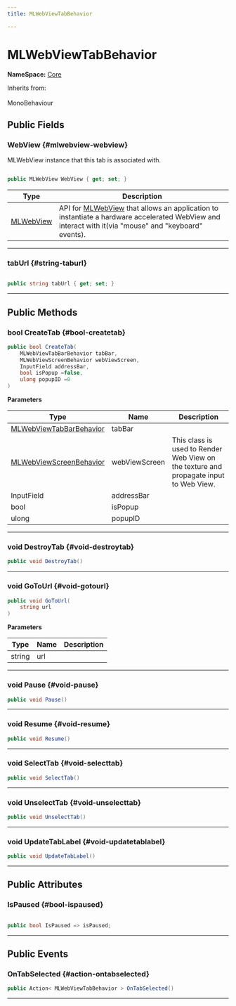 ```yaml
---
title: MLWebViewTabBehavior

---
```


# MLWebViewTabBehavior



**NameSpace:** 
[Core](/versioned_docs/version-31-Aug-2023/unity-api/api/MagicLeap.Core/MagicLeap.Core.md) 





Inherits from: <br></br>MonoBehaviour




## Public Fields

### WebView {#mlwebview-webview}

MLWebView instance that this tab is associated with. 

```csharp

public MLWebView WebView { get; set; }

```

| Type | Description  | 
|--|--|
| [MLWebView](/versioned_docs/version-31-Aug-2023/unity-api/api/UnityEngine.XR.MagicLeap/MLWebView/UnityEngine.XR.MagicLeap.MLWebView.md) | API for [MLWebView](/versioned_docs/version-31-Aug-2023/unity-api/api/UnityEngine.XR.MagicLeap/MLWebView/UnityEngine.XR.MagicLeap.MLWebView.md) that allows an application to instantiate a hardware accelerated WebView and interact with it(via "mouse" and "keyboard" events).  |





-----------

### tabUrl {#string-taburl}

```csharp

public string tabUrl { get; set; }

```






-----------

## Public Methods

### bool CreateTab {#bool-createtab}

```csharp
public bool CreateTab(
    MLWebViewTabBarBehavior tabBar,
    MLWebViewScreenBehavior webViewScreen,
    InputField addressBar,
    bool isPopup =false,
    ulong popupID =0
)
```


**Parameters**

| Type | Name  | Description  | 
|--|--|--|
| [MLWebViewTabBarBehavior](/versioned_docs/version-31-Aug-2023/unity-api/api/MagicLeap.Core/MagicLeap.Core.MLWebViewTabBarBehavior.md) |tabBar||
| [MLWebViewScreenBehavior](/versioned_docs/version-31-Aug-2023/unity-api/api/MagicLeap.Core/MagicLeap.Core.MLWebViewScreenBehavior.md) |webViewScreen|This class is used to Render Web View on the texture and propagate input to Web View. |
| InputField |addressBar||
| bool |isPopup||
| ulong |popupID||






-----------

### void DestroyTab {#void-destroytab}

```csharp
public void DestroyTab()
```






-----------

### void GoToUrl {#void-gotourl}

```csharp
public void GoToUrl(
    string url
)
```


**Parameters**

| Type | Name  | Description  | 
|--|--|--|
| string |url||






-----------

### void Pause {#void-pause}

```csharp
public void Pause()
```






-----------

### void Resume {#void-resume}

```csharp
public void Resume()
```






-----------

### void SelectTab {#void-selecttab}

```csharp
public void SelectTab()
```






-----------

### void UnselectTab {#void-unselecttab}

```csharp
public void UnselectTab()
```






-----------

### void UpdateTabLabel {#void-updatetablabel}

```csharp
public void UpdateTabLabel()
```






-----------

## Public Attributes

### IsPaused {#bool-ispaused}

```csharp

public bool IsPaused => isPaused;

```






-----------

## Public Events

### OnTabSelected {#action-ontabselected}

```csharp
public Action< MLWebViewTabBehavior > OnTabSelected()
```






-----------


